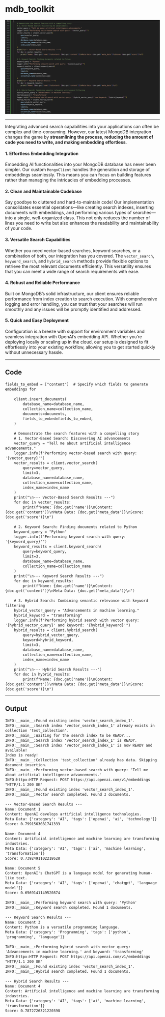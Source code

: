 # mdb_toolkit

![](demo.png)

---

Integrating advanced search capabilities into your applications can often be complex and time-consuming. However, our latest MongoDB integration changes the game by **streamlining the process, reducing the amount of code you need to write, and making embedding effortless**. 

#### **1. Effortless Embedding Integration**
Embedding AI functionalities into your MongoDB database has never been simpler. Our custom `MongoClient` handles the generation and storage of embeddings seamlessly. This means you can focus on building features rather than managing the intricacies of embedding processes.

#### **2. Clean and Maintainable Codebase**
Say goodbye to cluttered and hard-to-maintain code! Our implementation consolidates essential operations—like creating search indexes, inserting documents with embeddings, and performing various types of searches—into a single, well-organized class. This not only reduces the number of lines you need to write but also enhances the readability and maintainability of your code.

#### **3. Versatile Search Capabilities**
Whether you need vector-based searches, keyword searches, or a combination of both, our integration has you covered. The `vector_search`, `keyword_search`, and `hybrid_search` methods provide flexible options to retrieve the most relevant documents efficiently. This versatility ensures that you can meet a wide range of search requirements with ease.

#### **4. Robust and Reliable Performance**
Built on MongoDB’s solid infrastructure, our client ensures reliable performance from index creation to search execution. With comprehensive logging and error handling, you can trust that your searches will run smoothly and any issues will be promptly identified and addressed.

#### **5. Quick and Easy Deployment**
Configuration is a breeze with support for environment variables and seamless integration with OpenAI’s embedding API. Whether you’re deploying locally or scaling up in the cloud, our setup is designed to fit effortlessly into your existing workflow, allowing you to get started quickly without unnecessary hassle.

---

## Code

```
fields_to_embed = ["content"]  # Specify which fields to generate embeddings for

    client.insert_documents(
        database_name=database_name,
        collection_name=collection_name,
        documents=documents,
        fields_to_embed=fields_to_embed,
    )

    # Demonstrate the search features with a compelling story
    # 1. Vector-Based Search: Discovering AI advancements
    vector_query = "Tell me about artificial intelligence advancements."
    logger.info(f"Performing vector-based search with query: '{vector_query}'")
    vector_results = client.vector_search(
        query=vector_query,
        limit=3,
        database_name=database_name,
        collection_name=collection_name,
        index_name=index_name
    )
    print("\n--- Vector-Based Search Results ---")
    for doc in vector_results:
        print(f"Name: {doc.get('name')}\nContent: {doc.get('content')}\nMeta Data: {doc.get('meta_data')}\nScore: {doc.get('score')}\n")

    # 2. Keyword Search: Finding documents related to Python
    keyword_query = "Python"
    logger.info(f"Performing keyword search with query: '{keyword_query}'")
    keyword_results = client.keyword_search(
        query=keyword_query,
        limit=3,
        database_name=database_name,
        collection_name=collection_name
    )
    print("\n--- Keyword Search Results ---")
    for doc in keyword_results:
        print(f"Name: {doc.get('name')}\nContent: {doc.get('content')}\nMeta Data: {doc.get('meta_data')}\n")

    # 3. Hybrid Search: Combining semantic relevance with keyword filtering
    hybrid_vector_query = "Advancements in machine learning."
    hybrid_keyword = "transforming"
    logger.info(f"Performing hybrid search with vector query: '{hybrid_vector_query}' and keyword: '{hybrid_keyword}'")
    hybrid_results = client.hybrid_search(
        query=hybrid_vector_query,
        keyword=hybrid_keyword,
        limit=3,
        database_name=database_name,
        collection_name=collection_name,
        index_name=index_name
    )
    print("\n--- Hybrid Search Results ---")
    for doc in hybrid_results:
        print(f"Name: {doc.get('name')}\nContent: {doc.get('content')}\nMeta Data: {doc.get('meta_data')}\nScore: {doc.get('score')}\n")
```

---

## Output

```
INFO:__main__:Found existing index 'vector_search_index_1'.
INFO:__main__:Search index 'vector_search_index_1' already exists in collection 'test_collection'.
INFO:__main__:Waiting for the search index to be READY...
INFO:__main__:Search index 'vector_search_index_1' is READY.
INFO:__main__:Search index 'vector_search_index_1' is now READY and available!
Index is ready!
INFO:__main__:Collection 'test_collection' already has data. Skipping document insertion.
INFO:__main__:Performing vector-based search with query: 'Tell me about artificial intelligence advancements.'
INFO:httpx:HTTP Request: POST https://api.openai.com/v1/embeddings "HTTP/1.1 200 OK"
INFO:__main__:Found existing index 'vector_search_index_1'.
INFO:__main__:Vector search completed. Found 3 documents.

--- Vector-Based Search Results ---
Name: Document 1
Content: OpenAI develops artificial intelligence technologies.
Meta Data: {'category': 'AI', 'tags': ['openai', 'ai', 'technology']}
Score: 0.7991563081741333

Name: Document 4
Content: Artificial intelligence and machine learning are transforming industries.
Meta Data: {'category': 'AI', 'tags': ['ai', 'machine learning', 'transformation']}
Score: 0.7392491102218628

Name: Document 5
Content: OpenAI's ChatGPT is a language model for generating human-like text.
Meta Data: {'category': 'AI', 'tags': ['openai', 'chatgpt', 'language model']}
Score: 0.6569141149520874

INFO:__main__:Performing keyword search with query: 'Python'
INFO:__main__:Keyword search completed. Found 1 documents.

--- Keyword Search Results ---
Name: Document 3
Content: Python is a versatile programming language.
Meta Data: {'category': 'Programming', 'tags': ['python', 'programming', 'language']}

INFO:__main__:Performing hybrid search with vector query: 'Advancements in machine learning.' and keyword: 'transforming'
INFO:httpx:HTTP Request: POST https://api.openai.com/v1/embeddings "HTTP/1.1 200 OK"
INFO:__main__:Found existing index 'vector_search_index_1'.
INFO:__main__:Hybrid search completed. Found 1 documents.

--- Hybrid Search Results ---
Name: Document 4
Content: Artificial intelligence and machine learning are transforming industries.
Meta Data: {'category': 'AI', 'tags': ['ai', 'machine learning', 'transformation']}
Score: 0.7872726321220398
```